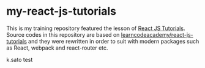 # my-react-js-tutorials
This is my training repository featured the lesson of [React JS Tutorials](https://www.youtube.com/playlist?list=PLoYCgNOIyGABj2GQSlDRjgvXtqfDxKm5b).
Source codes in this repository are based on [learncodeacademy/react-js-tutorials](https://github.com/learncodeacademy/react-js-tutorials) and they were rewritten in order to suit with modern packages such as React, webpack and  react-router etc.

k.sato test

